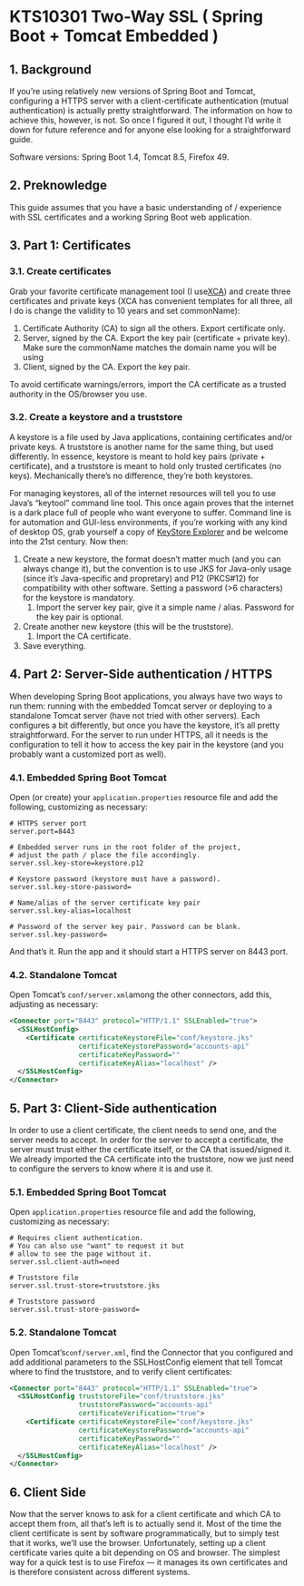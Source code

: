 # KTS10301 Two-Way SSL \( Spring Boot + Tomcat Embedded \)

## 1. Background

If you’re using relatively new versions of Spring Boot and Tomcat, configuring a HTTPS server with a client-certificate authentication \(mutual authentication\) is actually pretty straightforward. The information on how to achieve this, however, is not. So once I figured it out, I thought I’d write it down for future reference and for anyone else looking for a straightforward guide.

Software versions: Spring Boot 1.4, Tomcat 8.5, Firefox 49.

## 2. Preknowledge

This guide assumes that you have a basic understanding of / experience with SSL certificates and a working Spring Boot web application.

## 3. Part 1: Certificates

### 3.1. Create certificates

Grab your favorite certificate management tool \(I use[XCA](https://sourceforge.net/projects/xca/)\) and create three certificates and private keys \(XCA has convenient templates for all three, all I do is change the validity to 10 years and set commonName\):

1. Certificate Authority \(CA\) to sign all the others. Export certificate only.
2. Server, signed by the CA. Export the key pair \(certificate + private key\). Make sure the commonName matches the domain name you will be using
3. Client, signed by the CA. Export the key pair.

To avoid certificate warnings/errors, import the CA certificate as a trusted authority in the OS/browser you use.

### 3.2. Create a keystore and a truststore

A keystore is a file used by Java applications, containing certificates and/or private keys. A truststore is another name for the same thing, but used differently. In essence, keystore is meant to hold key pairs \(private + certificate\), and a truststore is meant to hold only trusted certificates \(no keys\). Mechanically there’s no difference, they’re both keystores.

For managing keystores, all of the internet resources will tell you to use Java’s “keytool” command line tool. This once again proves that the internet is a dark place full of people who want everyone to suffer. Command line is for automation and GUI-less environments, if you’re working with any kind of desktop OS, grab yourself a copy of [KeyStore Explorer](http://www.keystore-explorer.org/) and be welcome into the 21st century. Now then:

1. Create a new keystore, the format doesn’t matter much \(and you can always change it\), but the convention is to use JKS for Java-only usage \(since it’s Java-specific and propretary\) and P12 \(PKCS\#12\) for compatibility with other software. Setting a password \(&gt;6 characters\) for the keystore is mandatory.
   1. Import the server key pair, give it a simple name / alias. Password for the key pair is optional.
2. Create another new keystore \(this will be the truststore\).
   1. Import the CA certificate.
3. Save everything.

## 4. Part 2: Server-Side authentication / HTTPS

When developing Spring Boot applications, you always have two ways to run them: running with the embedded Tomcat server or deploying to a standalone Tomcat server \(have not tried with other servers\). Each configures a bit differently, but once you have the keystore, it’s all pretty straightforward. For the server to run under HTTPS, all it needs is the configuration to tell it how to access the key pair in the keystore \(and you probably want a customized port as well\).

### 4.1. Embedded Spring Boot Tomcat

Open \(or create\) your `application.properties` resource file and add the following, customizing as necessary:

```
# HTTPS server port
server.port=8443

# Embedded server runs in the root folder of the project,
# adjust the path / place the file accordingly.
server.ssl.key-store=keystore.p12

# Keystore password (keystore must have a password).
server.ssl.key-store-password=

# Name/alias of the server certificate key pair
server.ssl.key-alias=localhost

# Password of the server key pair. Password can be blank.
server.ssl.key-password=
```

And that’s it. Run the app and it should start a HTTPS server on 8443 port.

### 4.2. Standalone Tomcat

Open Tomcat’s `conf/server.xml`among the other connectors, add this, adjusting as necessary:

```xml
<Connector port="8443" protocol="HTTP/1.1" SSLEnabled="true">
  <SSLHostConfig>
    <Certificate certificateKeystoreFile="conf/keystore.jks"
                 certificateKeystorePassword="accounts-api"
                 certificateKeyPassword=""
                 certificateKeyAlias="localhost" />
  </SSLHostConfig>
</Connector>
```

## 5. Part 3: Client-Side authentication

In order to use a client certificate, the client needs to send one, and the server needs to accept. In order for the server to accept a certificate, the server must trust either the certificate itself, or the CA that issued/signed it. We already imported the CA certificate into the truststore, now we just need to configure the servers to know where it is and use it.

### 5.1. Embedded Spring Boot Tomcat

Open `application.properties` resource file and add the following, customizing as necessary:

```
# Requires client authentication.
# You can also use "want" to request it but
# allow to see the page without it.
server.ssl.client-auth=need

# Truststore file
server.ssl.trust-store=truststore.jks

# Truststore password
server.ssl.trust-store-password=
```

### 5.2. Standalone Tomcat

Open Tomcat’s`conf/server.xml`, find the Connector that you configured and add additional parameters to the SSLHostConfig element that tell Tomcat where to find the truststore, and to verify client certificates:

```xml
<Connector port="8443" protocol="HTTP/1.1" SSLEnabled="true">
  <SSLHostConfig truststoreFile="conf/truststore.jks"
                 truststorePassword="accounts-api"
                 certificateVerification="true">
    <Certificate certificateKeystoreFile="conf/keystore.jks"
                 certificateKeystorePassword="accounts-api"
                 certificateKeyPassword=""
                 certificateKeyAlias="localhost" />
  </SSLHostConfig>
</Connector>
```

## 6. Client Side

Now that the server knows to ask for a client certificate and which CA to accept them from, all that’s left is to actually send it. Most of the time the client certificate is sent by software programmatically, but to simply test that it works, we’ll use the browser. Unfortunately, setting up a client certificate varies quite a bit depending on OS and browser. The simplest way for a quick test is to use Firefox — it manages its own certificates and is therefore consistent across different systems.





